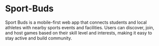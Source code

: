 # Sport-Buds
Sport Buds is a mobile-first web app that connects students and local athletes with nearby sports events and facilities. Users can discover, join, and host games based on their skill level and interests, making it easy to stay active and build community.
